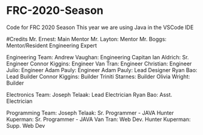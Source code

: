 # FRC-2020-Season
Code for FRC 2020 Season
This year we are using Java in the VSCode IDE

#Credits
Mr. Ernest: Main Mentor
Mr. Layton: Mentor
Mr. Boggs: Mentor/Resident Engineering Expert

Engineering Team:
    Andrew Vaughan: Engineering Capitan
        Ian Aldrich: Sr. Engineer
            Connor Kiggins: Engineer
            Van Tran: Engineer
            Christian: Engineer
            Julio: Engineer
            Adam Pauly: Engineer
        Adam Pauly: Lead Designer
        Ryan Bao: Lead Builder
            Connor Kiggins: Builder
            Triniti Starnes: Builder
            Olivia Wright: Builder

Electronics Team:
    Joseph Telaak: Lead Electrician
        Ryan Bao: Asst. Electrician

Programming Team:
    Joseph Telaak: Sr. Programmer - JAVA
    Hunter Kuperman: Sr. Programmer - JAVA
    Van Tran: Web Dev.
        Hunter Kuperman: Supp. Web Dev
